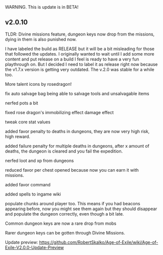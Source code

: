 WARNING. This is update is in BETA!

## v2.0.10

TLDR: Divine missions feature, dungeon keys now drop from the missions, dying in them is also punished now.

I have labeled the build as RELEASE but it will be a bit misleading for those that followed the updates. I originally wanted to wait until I add some more content and put release on a build I feel is ready to have a very fun playthrough on. But I decided I need to label it as release right now because the v1.7.x version is getting very outdated. The v.2.0 was stable for a while too.

More talent icons by rosedragon!

fix auto salvage bag being able to salvage tools and unsalvagable items

nerfed pots a bit

fixed rose dragon's immobilizing effect damage effect

tweak core stat values

added favor penalty to deaths in dungeons, they are now very high risk, high reward.

added failure penalty for multiple deaths in dungeons, after x amount of deaths, the dungeon is cleared and you fail the expedition.

nerfed loot and xp from dungeons

reduced favor per chest opened because now you can earn it with missions.

added favor command

added spells to ingame wiki

populate chunks around player too. This means if you had beacons appearing before, now you might see them again but they should disappear and populate the dungeon correctly, even though a bit late.

Common dungeon keys are now a rare drop from mobs

Rarer dungeon keys can be gotten through Divine Missions.

Update preview: https://github.com/RobertSkalko/Age-of-Exile/wiki/Age-of-Exile-V2.0.0-Update-Preview